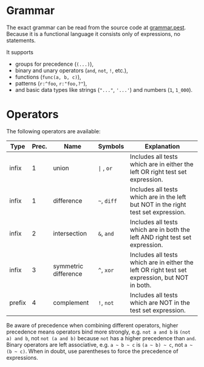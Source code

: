 # Grammar
The exact grammar can be read from the source code at [grammar.pest].
Because it is a functional language it consists only of expressions, no statements.

It supports
- groups for precedence (`(...)`),
- binary and unary operators (`and`, `not`, `!`, etc.),
- functions (`func(a, b, c)`),
- patterns (`r:^foo`, `r:"foo,?"`),
- and basic data types like strings (`"..."`, `'...'`) and numbers (`1`, `1_000`).

# Operators
The following operators are available:

|Type|Prec.|Name|Symbols|Explanation|
|---|---|---|---|---|
|infix|1|union|<code>&vert;</code> , `or`|Includes all tests which are in either the left OR right test set expression.|
|infix|1|difference|`~`, `diff`|Includes all tests which are in the left but NOT in the right test set expression.|
|infix|2|intersection|`&`, `and`|Includes all tests which are in both the left AND right test set expression.|
|infix|3|symmetric difference|`^`, `xor`|Includes all tests which are in either the left OR right test set expression, but NOT in both.|
|prefix|4|complement|`!`, `not`|Includes all tests which are NOT in the test set expression.|

Be aware of precedence when combining different operators, higher precedence means operators bind more strongly, e.g. `not a and b` is `(not a) and b`, not `not (a and b)` because `not` has a higher precedence than `and`.
Binary operators are left associative, e.g. `a ~ b ~ c` is `(a ~ b) ~ c`, not `a ~ (b ~ c)`.
When in doubt, use parentheses to force the precedence of expressions.

[grammar.pest]: https://github.com/tingerrr/tytanic/blob/main/crates/tytanic-filter/src/ast/grammar.pest
